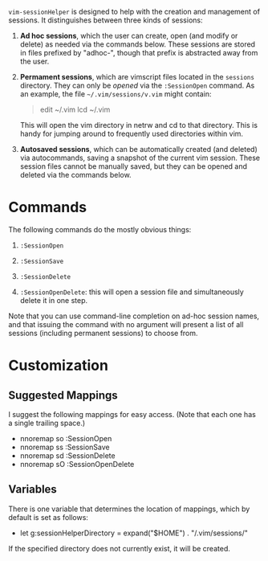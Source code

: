 `vim-sessionHelper` is designed to help with the creation and management of sessions. It distinguishes between three kinds of sessions:

1. **Ad hoc sessions**, which the user can create, open (and modify or delete) as needed via the commands below. These sessions are stored in files prefixed by "adhoc-", though that prefix is abstracted away from the user.

2. **Permament sessions**, which are vimscript files located in the `sessions` directory. They can only be *opened* via the `:SessionOpen` command. As an example, the file `~/.vim/sessions/v.vim` might contain:

    > edit ~/.vim
    > lcd ~/.vim

    This will open the vim directory in netrw and cd to that directory. This is handy for jumping around to frequently used directories within vim.

3. **Autosaved sessions**, which can be automatically created (and deleted) via autocommands, saving a snapshot of the current vim session. These session files cannot be manually saved, but they can be opened and deleted via the commands below.

# Commands

The following commands do the mostly obvious things:

1. `:SessionOpen`

2. `:SessionSave`

3. `:SessionDelete`

4. `:SessionOpenDelete`: this will open a session file and simultaneously delete it in one step.

Note that you can use command-line completion on ad-hoc session names, and that issuing the command with no argument will present a list of all sessions (including permanent sessions) to choose from.

# Customization

## Suggested Mappings

I suggest the following mappings for easy access. (Note that each one has a single trailing space.)
- nnoremap <LocalLeader>so :SessionOpen 
- nnoremap <LocalLeader>ss :SessionSave 
- nnoremap <LocalLeader>sd :SessionDelete 
- nnoremap <LocalLeader>sO :SessionOpenDelete 

## Variables

There is one variable that determines the location of mappings, which by default is set as follows:

- let g:sessionHelperDirectory = expand("$HOME") . "/.vim/sessions/"

If the specified directory does not currently exist, it will be created.
